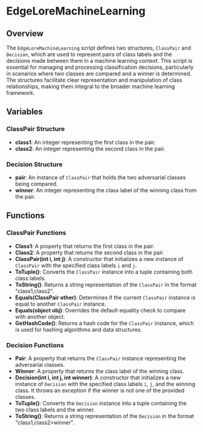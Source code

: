 # EdgeLoreMachineLearning

## Overview
The `EdgeLoreMachineLearning` script defines two structures, `ClassPair` and `Decision`, which are used to represent pairs of class labels and the decisions made between them in a machine learning context. This script is essential for managing and processing classification decisions, particularly in scenarios where two classes are compared and a winner is determined. The structures facilitate clear representation and manipulation of class relationships, making them integral to the broader machine learning framework.

## Variables

### ClassPair Structure
- **class1**: An integer representing the first class in the pair.
- **class2**: An integer representing the second class in the pair.

### Decision Structure
- **pair**: An instance of `ClassPair` that holds the two adversarial classes being compared.
- **winner**: An integer representing the class label of the winning class from the pair.

## Functions

### ClassPair Functions
- **Class1**: A property that returns the first class in the pair.
- **Class2**: A property that returns the second class in the pair.
- **ClassPair(int i, int j)**: A constructor that initializes a new instance of `ClassPair` with the specified class labels `i` and `j`.
- **ToTuple()**: Converts the `ClassPair` instance into a tuple containing both class labels.
- **ToString()**: Returns a string representation of the `ClassPair` in the format "class1,class2".
- **Equals(ClassPair other)**: Determines if the current `ClassPair` instance is equal to another `ClassPair` instance.
- **Equals(object obj)**: Overrides the default equality check to compare with another object.
- **GetHashCode()**: Returns a hash code for the `ClassPair` instance, which is used for hashing algorithms and data structures.

### Decision Functions
- **Pair**: A property that returns the `ClassPair` instance representing the adversarial classes.
- **Winner**: A property that returns the class label of the winning class.
- **Decision(int i, int j, int winner)**: A constructor that initializes a new instance of `Decision` with the specified class labels `i`, `j`, and the winning class. It throws an exception if the winner is not one of the provided classes.
- **ToTuple()**: Converts the `Decision` instance into a tuple containing the two class labels and the winner.
- **ToString()**: Returns a string representation of the `Decision` in the format "class1,class2>winner".